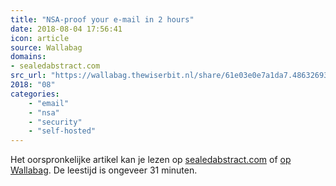 ```yaml
---
title: "NSA-proof your e-mail in 2 hours"
date: 2018-08-04 17:56:41
icon: article
source: Wallabag
domains:
- sealedabstract.com
src_url: "https://wallabag.thewiserbit.nl/share/61e03e0e7a1da7.48632693"
2018: "08"
categories:
    - "email"
    - "nsa"
    - "security"
    - "self-hosted"
---
```

Het oorspronkelijke artikel kan je lezen op [sealedabstract.com](https://sealedabstract.com/code/nsa-proof-your-e-mail-in-2-hours/) of [op Wallabag](https://wallabag.thewiserbit.nl/share/61e03e0e7a1da7.48632693). De leestijd is ongeveer 31 minuten.